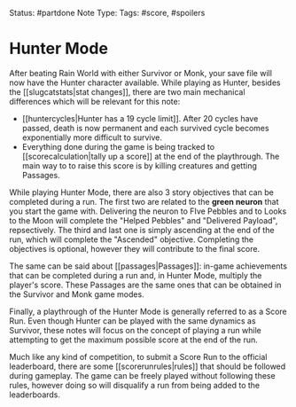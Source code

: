 Status: #partdone
Note Type: 
Tags: #score, #spoilers
# Hunter Mode
After beating Rain World with either Survivor or Monk, your save file will now have the Hunter character available. While playing as Hunter, besides the [[slugcatstats|stat changes]], there are two main mechanical differences which will be relevant for this note:

- [[huntercycles|Hunter has a 19 cycle limit]]. After 20 cycles have passed, death is now permanent and each survived cycle becomes exponentially more difficult to survive.
- Everything done during the game is being tracked to [[scorecalculation|tally up a score]] at the end of the playthrough. The main way to to raise this score is by killing creatures and getting Passages.

While playing Hunter Mode, there are also 3 story objectives that can be completed during a run. The first two are related to the **green neuron** that you start the game with. Delivering the neuron to FIve Pebbles and to Looks to the Moon will complete the "Helped Pebbles" and "Delivered Payload", repsectively. The third and last one is simply ascending at the end of the run, which will complete the "Ascended" objective. Completing the objectives is optional, however they will contribute to the final score.

The same can be said about [[passages|Passages]]: in-game achievements that can be completed during a run and, in Hunter Mode, multiply the player's score. These Passages are the same ones that can be obtained in the Survivor and Monk game modes.

Finally, a playthrough of the Hunter Mode is generally referred to as a Score Run. Even though Hunter can be played with the same dynamics as Survivor, these notes will focus on the concept of playing a run while attempting to get the maximum possible score at the end of the run. 

Much like any kind of competition, to submit a Score Run to the official leaderboard, there are some [[scorerunrules|rules]] that should be followed during gameplay. The game can be freely played without following these rules, however doing so will disqualify a run from being added to the leaderboards.